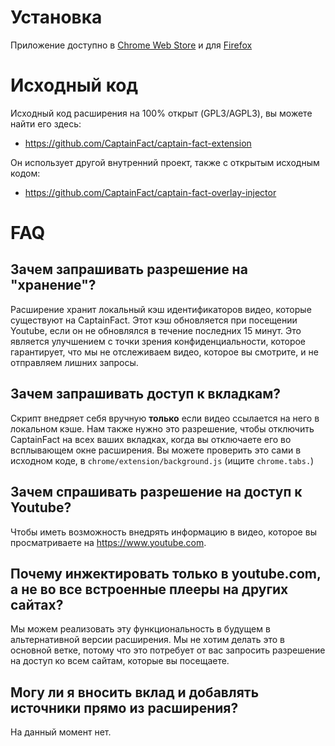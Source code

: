 # Установка

Приложение доступно в [Chrome Web Store](https://chrome.google.com/webstore/detail/captainfact-beta/fnnhlmbnlbgomamcolcpgncflofhjckm) и для [Firefox](https://addons.mozilla.org/en-US/firefox/addon/captainfact/)

# Исходный код

Исходный код расширения на 100% открыт (GPL3/AGPL3), вы можете найти его здесь:
* https://github.com/CaptainFact/captain-fact-extension

Он использует другой внутренний проект, также с открытым исходным кодом:
* https://github.com/CaptainFact/captain-fact-overlay-injector

# FAQ

## Зачем запрашивать разрешение на "хранение"?

Расширение хранит локальный кэш идентификаторов видео, которые существуют на CaptainFact. Этот кэш обновляется при посещении Youtube, если он не обновлялся в течение последних 15 минут. Это является улучшением с точки зрения конфиденциальности, которое гарантирует, что мы не отслеживаем видео, которое вы смотрите, и не отправляем лишних запросы.

## Зачем запрашивать доступ к вкладкам?

Скрипт внедряет себя вручную **только** если видео ссылается на него в локальном кэше. Нам также нужно это разрешение, чтобы отключить CaptainFact на всех ваших вкладках, когда вы отключаете его во всплывающем окне расширения.
Вы можете проверить это сами в исходном коде, в `chrome/extension/background.js` (ищите `chrome.tabs.`)

## Зачем спрашивать разрешение на доступ к Youtube?

Чтобы иметь возможность внедрять информацию в видео, которое вы просматриваете на https://www.youtube.com.

## Почему инжектировать только в youtube.com, а не во все встроенные плееры на других сайтах?

Мы можем реализовать эту функциональность в будущем в альтернативной версии расширения. Мы не хотим делать это в основной ветке, потому что это потребует от вас запросить разрешение на доступ ко всем сайтам, которые вы посещаете.

## Могу ли я вносить вклад и добавлять источники прямо из расширения?

На данный момент нет.
